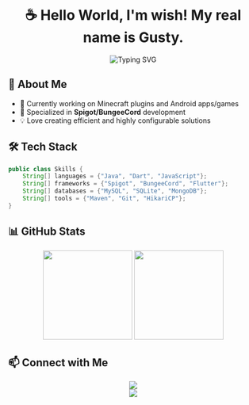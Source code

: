 <h1 align="center">☕ Hello World, I'm wish! My real name is Gusty.</h1>

<div align="center">
  <img src="https://readme-typing-svg.herokuapp.com?font=Fira+Code&pause=1000&color=3498DB&center=true&vCenter=true&width=435&lines=Java+Developer;Minecraft+Plugin+Developer;Android+Developer;Always+learning+new+things" alt="Typing SVG" />
</div>

## 🚀 About Me
- 🔭 Currently working on Minecraft plugins and Android apps/games
- 🌱 Specialized in **Spigot/BungeeCord** development
- 💡 Love creating efficient and highly configurable solutions

## 🛠️ Tech Stack
```java
public class Skills {
    String[] languages = {"Java", "Dart", "JavaScript"};
    String[] frameworks = {"Spigot", "BungeeCord", "Flutter"};
    String[] databases = {"MySQL", "SQLite", "MongoDB"};
    String[] tools = {"Maven", "Git", "HikariCP"};
}
```

## 📊 GitHub Stats
<div align="center">
  <img height="180em" src="https://github-readme-stats-git-masterrstaa-rickstaa.vercel.app/api?username=wwishhdev&show_icons=true&theme=tokyonight&count_private=true&include_all_commits=true"/>
  <img height="180em" src="https://github-readme-stats-git-masterrstaa-rickstaa.vercel.app/api/top-langs/?username=wwishhdev&layout=compact&theme=tokyonight&count_private=true"/>
</div>

## 📫 Connect with Me
<div align="center">
  <a href="https://instagram.com/gusty.senterre" target="_blank">
    <img src="https://img.shields.io/badge/Instagram-gusty.senterre-E4405F?style=for-the-badge&logo=instagram&logoColor=white"/>
  </a>
</div>

<div align="center">
  <img src="https://komarev.com/ghpvc/?username=wwishhdev&color=blue&style=flat-square&label=Profile+Views"/>
</div>
